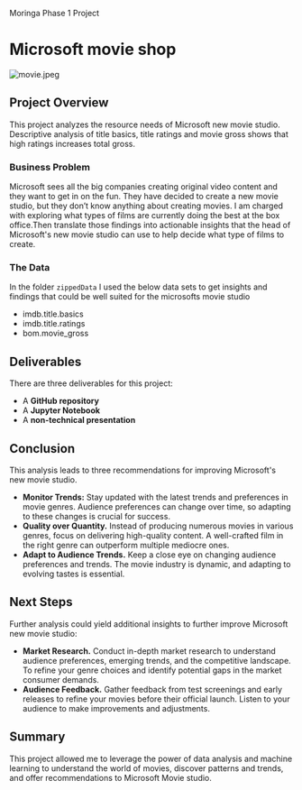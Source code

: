 Moringa Phase 1 Project

# Microsoft movie shop



![movie.jpeg](https://images.unsplash.com/photo-1626814026160-2237a95fc5a0?auto=format&fit=crop&q=60&w=500&ixlib=rb-4.0.3&ixid=M3wxMjA3fDB8MHxzZWFyY2h8MTl8fG1vdmllfGVufDB8fDB8fHww)



## Project Overview
This project analyzes the resource needs of Microsoft new movie studio. Descriptive analysis of title basics, title ratings and movie gross shows that high ratings increases total gross.


### Business Problem

Microsoft sees all the big companies creating original video content and they want to get in on the fun. They have decided to create a new movie studio, but they don’t know anything about creating movies. I am charged with exploring what types of films are currently doing the best at the box office.Then translate those findings into actionable insights that the head of Microsoft's new movie studio can use to help decide what type of films to create.

### The Data

In the folder `zippedData` 
I used the below data sets to get insights and findings that could be well suited for the microsofts movie studio

* imdb.title.basics
* imdb.title.ratings
* bom.movie_gross

## Deliverables

There are three deliverables for this project:

* A **GitHub repository**
* A **Jupyter Notebook**
* A **non-technical presentation**


## Conclusion
This analysis leads to three recommendations for improving Microsoft's new movie studio.

* **Monitor Trends:** Stay updated with the latest trends and preferences in movie genres. Audience preferences can change over time, so adapting to these changes is crucial for success.
* **Quality over Quantity.** Instead of producing numerous movies in various genres, focus on delivering high-quality content. A well-crafted film in the right genre can outperform multiple mediocre ones.
* **Adapt to Audience Trends.** Keep a close eye on changing audience preferences and trends. The movie industry is dynamic, and adapting to evolving tastes is essential.

## Next Steps
Further analysis could yield additional insights to further improve Microsoft new movie studio:

* **Market Research.** Conduct in-depth market research to understand audience preferences, emerging trends, and the competitive landscape. To refine your genre choices and identify potential gaps in the market consumer demands.
* **Audience Feedback.** Gather feedback from test screenings and early releases to refine your movies before their official launch. Listen to your audience to make improvements and adjustments.


## Summary
This project allowed me to leverage the power of data analysis and machine learning to understand the world of movies, discover patterns and trends, and offer recommendations to Microsoft Movie studio. 